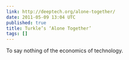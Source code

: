```yaml
---
link: http://deeptech.org/alone-together/
date: 2011-05-09 13:04 UTC
published: true
title: Turkle’s ‘Alone Together’
tags: []
---
```


To say nothing of the economics of technology.
